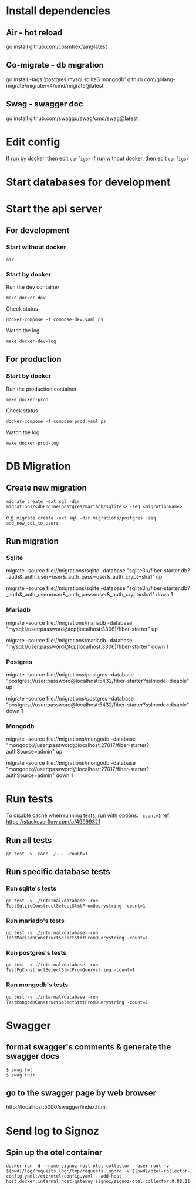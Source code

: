 
# Install dependencies
## Air - hot reload
go install github.com/cosmtrek/air@latest
## Go-migrate - db migration
go install -tags 'postgres mysql sqlite3 mongodb' github.com/golang-migrate/migrate/v4/cmd/migrate@latest
## Swag - swagger doc
go install github.com/swaggo/swag/cmd/swag@latest

# Edit config
If run by docker, then edit `configs/`
If run without docker, then edit `configs/`

# Start databases for development

# Start the api server
## For development
### Start without docker
```
air
```

### Start by docker
Run the dev container
```
make docker-dev
```

Check status
```
docker-compose -f compose-dev.yaml ps
```

Watch the log
```
make docker-dev-log
```

## For production
### Start by docker
Run the production container
```
make docker-prod
```

Check status
```
docker-compose -f compose-prod.yaml ps
```

Watch the log
```
make docker-prod-log
```

# DB Migration

## Create new migration
```migrate create -ext sql -dir migrations/<dbEngine(postgres/mariadb/sqlite)> -seq <migrationName>```

e.g.
```migrate create -ext sql -dir migrations/postgres -seq add_new_col_to_users```

## Run migration

### Sqlite
migrate -source file://migrations/sqlite -database "sqlite3://fiber-starter.db?_auth&_auth_user=user&_auth_pass=user&_auth_crypt=sha1" up

migrate -source file://migrations/sqlite -database "sqlite3://fiber-starter.db?_auth&_auth_user=user&_auth_pass=user&_auth_crypt=sha1" down 1

### Mariadb
migrate -source file://migrations/mariadb -database "mysql://user:password@tcp(localhost:3306)/fiber-starter" up

migrate -source file://migrations/mariadb -database "mysql://user:password@tcp(localhost:3306)/fiber-starter" down 1

### Postgres
migrate -source file://migrations/postgres -database "postgres://user:password@localhost:5432/fiber-starter?sslmode=disable" up

migrate -source file://migrations/postgres -database "postgres://user:password@localhost:5432/fiber-starter?sslmode=disable" down 1

### Mongodb
migrate -source file://migrations/mongodb -database "mongodb://user:password@localhost:27017/fiber-starter?authSource=admin" up

migrate -source file://migrations/mongodb -database "mongodb://user:password@localhost:27017/fiber-starter?authSource=admin" down 1

# Run tests
To disable cache when running tests, run with options: `-count=1`
ref: https://stackoverflow.com/a/49999321

## Run all tests
```
go test -v -race ./... -count=1
```

## Run specific database tests

### Run sqlite's tests
```
go test -v ./internal/database -run TestSqliteConstructSelectStmtFromQuerystring -count=1
```

### Run mariadb's tests
```
go test -v ./internal/database -run TestMariadbConstructSelectStmtFromQuerystring -count=1
```

### Run postgres's tests
```
go test -v ./internal/database -run TestPgConstructSelectStmtFromQuerystring -count=1
```

### Run mongodb's tests
```
go test -v ./internal/database -run TestMongodbConstructSelectStmtFromQuerystring -count=1
```

# Swagger

## format swagger's comments & generate the swagger docs

```
$ swag fmt
$ swag init
```

## go to the swagger page by web browser

http://localhost:5000/swagger/index.html

# Send log to Signoz
## Spin up the otel container
```
docker run -d --name signoz-host-otel-collector --user root -v $(pwd)/log/requests.log:/tmp/requests.log:ro -v $(pwd)/otel-collector-config.yaml:/etc/otel/config.yaml --add-host host.docker.internal:host-gateway signoz/signoz-otel-collector:0.88.11
```
